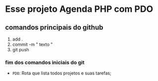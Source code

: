 # Esse projeto Agenda PHP com PDO
## comandos principais do github
1. add .
2. commit -m " texto "
3. git push
### fim dos comandos iniciais do git

- `PDO`: Rota que lista todos projetos e suas tarefas;

